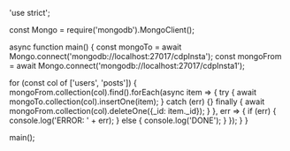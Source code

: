 'use strict';

const Mongo = require('mongodb').MongoClient();

async function main() {
  const mongoTo = await Mongo.connect('mongodb://localhost:27017/cdpInsta');
  const mongoFrom = await Mongo.connect('mongodb://localhost:27017/cdpInsta1');

  for (const col of ['users', 'posts']) {
    mongoFrom.collection(col).find().forEach(async item => {
      try {
        await mongoTo.collection(col).insertOne(item);
      }
      catch (err) {}
      finally {
        await mongoFrom.collection(col).deleteOne({_id: item._id});
      }
    }, err => {
      if (err) {
        console.log('ERROR: ' + err);
      } else {
        console.log('DONE');
      }
    });
  }
}

main();
